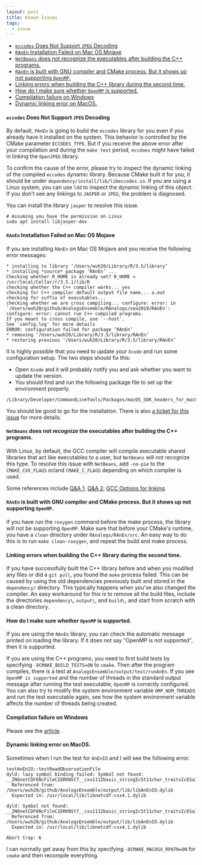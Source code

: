 ```yaml
---
layout: post
title: Known Issues
tags:
  - issue
---
```


<!-- vim-markdown-toc GitLab -->

* [`eccodes` Does Not Support `JPEG` Decoding](#eccodes-does-not-support-jpeg-decoding)
* [`RAnEn` Installation Failed on Mac OS Mojave](#ranen-installation-failed-on-mac-os-mojave)
* [`NetBeans` does not recognize the executables after building the C++ programs.](#netbeans-does-not-recognize-the-executables-after-building-the-c-programs)
* [`RAnEn` is built with GNU compiler and CMake process. But it shows up not supporting `OpenMP`.](#ranen-is-built-with-gnu-compiler-and-cmake-process-but-it-shows-up-not-supporting-openmp)
* [Linking errors when building the C++ library during the second time.](#linking-errors-when-building-the-c-library-during-the-second-time)
* [How do I make sure whether `OpenMP` is supported.](#how-do-i-make-sure-whether-openmp-is-supported)
* [Compilation failure on Windows](#compilation-failure-on-windows)
* [Dynamic linking error on MacOS.](#dynamic-linking-error-on-macos)

<!-- vim-markdown-toc -->

#### `eccodes` Does Not Support `JPEG` Decoding

By default, `PAnEn` is going to build the `eccodes` library for you even if you already have it installed on the system. This behavior is controlled by the CMake parameter `ECCODES_TYPE`. But if you receive the above error after your compilation and during the `make test` period, `eccdoes` might have failed in linking the `OpenJPEG` library.

To confirm the cause of the error, please try to inspect the dynamic linking of the compiled `eccodes` dynamic library. Because CMake built it for you, it should be under `dependency/install/lib/libeccodes.so`. If you are using a Linux system, you can use `ldd` to inspect the dynamic linking of this object. If you don't see any linkings to `JASPER` or `JPEG`, the problem is diagnosed.

You can install the library `jasper` to resolve this issue.

```
# Assuming you have the permission on Linux
sudo apt install libjasper-dev
```

#### `RAnEn` Installation Failed on Mac OS Mojave

If you are installing `RAnEn` on Mac OS Mojave and you receive the following error messages:

```
* installing to library ‘/Users/wuh20/Library/R/3.5/library’
* installing *source* package ‘RAnEn’ ...
Checking whether R_HOME is already set? R_HOME = /usr/local/Cellar/r/3.5.1/lib/R
checking whether the C++ compiler works... yes
checking for C++ compiler default output file name... a.out
checking for suffix of executables... 
checking whether we are cross compiling... configure: error: in `/Users/wuh20/github/AnalogsEnsemble/RAnalogs/sea2019/RAnEn':
configure: error: cannot run C++ compiled programs.
If you meant to cross compile, use `--host'.
See `config.log' for more details
ERROR: configuration failed for package ‘RAnEn’
* removing ‘/Users/wuh20/Library/R/3.5/library/RAnEn’
* restoring previous ‘/Users/wuh20/Library/R/3.5/library/RAnEn’
```

It is highly possible that you need to update your `Xcode` and run some configuration setup. The two steps should fix this:

- Open `Xcode` and it will probably notify you and ask whether you want to update the version.
- You should find and run the following package file to set up the environment properly.
```
/Library/Developer/CommandLineTools/Packages/macOS_SDK_headers_for_macOS_10.14.pkg
```

You should be good to go for the installation. There is also [a ticket for this issue](https://github.com/Weiming-Hu/AnalogsEnsemble/issues/13) for more details.

#### `NetBeans` does not recognize the executables after building the C++ programs.

With Linux, by default, the GCC compiler will compile executable shared libraries that act like executables to a user, but `NetBeans` will not recognize this type. To resolve this issue with `NetBeans`,  add `-no-pie` to the `CMAKE_CXX_FLAGS` or/and `CMAKE_C_FLAGS` depending on which compiler is used.

Some references include [Q&A 1](https://www.linuxquestions.org/questions/arch-29/netbeans-will-not-recognize-build-as-executable-4175620457/); [Q&A 2](https://askubuntu.com/questions/911538/disable-pie-and-pic-defaults-in-gcc-on-ubuntu-17-04); [GCC Options for linking](http://gcc.gnu.org/onlinedocs/gcc/Link-Options.html).

#### `RAnEn` is built with GNU compiler and CMake process. But it shows up not supporting `OpenMP`.

If you have run the `roxygen` command before the make process, the library will not be supporting `OpenMP`. Make sure that before your CMake's runtime, you have a `clean` directory under `RAnalogs/RAnEn/src`. An easy way to do this is to run `make clean-roxygen`, and repeat the build and make process.

#### Linking errors when building the C++ library during the second time.

If you have successfully built the C++ library before and when you modifed any files or did a `git pull`, you found the `make` process failed. This can be caused by using the old dependencies previously built and stored in the `dependency/` directory. This typically happens when you've also changed the compiler. An easy workaround for this is to remove all the build files, include the directories `dependency\`, `output\`, and `build\`, and start from scratch with a clean directory.

#### How do I make sure whether `OpenMP` is supported.

If you are using the `RAnEn` library, you can check the automatic message printed on loading the library. If it does not say "OpenMP is not supported", then it is supported.

If you are using the C++ programs, you need to first build tests by specifying `-DCMAKE_BUILD_TESTS=ON` to `cmake`. Then after the program compiles, there is a test at `AnalogsEnsemble/output/test/runAnEn`. If you see `OpenMP is supported` and the number of threads in the standard output message after running the test executable, `OpenMP` is correctly configured. You can also try to modify the system environment variable `OMP_NUM_THREADS` and run the test executable again, see how the system environment variable affects the number of threads being created.

#### Compilation failure on Windows

Please see the [article](https://weiming-hu.github.io/AnalogsEnsemble/2018/10/10/installation-on-windows.html).

#### Dynamic linking error on MacOS.

Sometimes when I run the test for `AnEnIO` and I will see the following error.

```
testAnEnIO::testReadObservationFile
dyld: lazy symbol binding failed: Symbol not found: __ZN6netCDF6NcFileC1ERKNSt7__cxx1112basic_stringIcSt11char_traitsIcESaIcEEENS0_8FileModeE
  Referenced from: /Users/wuh20/github/AnalogsEnsemble/output/lib/libAnEnIO.dylib
  Expected in: /usr/local/lib/libnetcdf-cxx4.1.dylib

dyld: Symbol not found: __ZN6netCDF6NcFileC1ERKNSt7__cxx1112basic_stringIcSt11char_traitsIcESaIcEEENS0_8FileModeE
  Referenced from: /Users/wuh20/github/AnalogsEnsemble/output/lib/libAnEnIO.dylib
  Expected in: /usr/local/lib/libnetcdf-cxx4.1.dylib

Abort trap: 6
```

I can normally get away from this by specifying `-DCMAKE_MACOSX_RPATH=ON` for `cmake` and then recompile everything.
